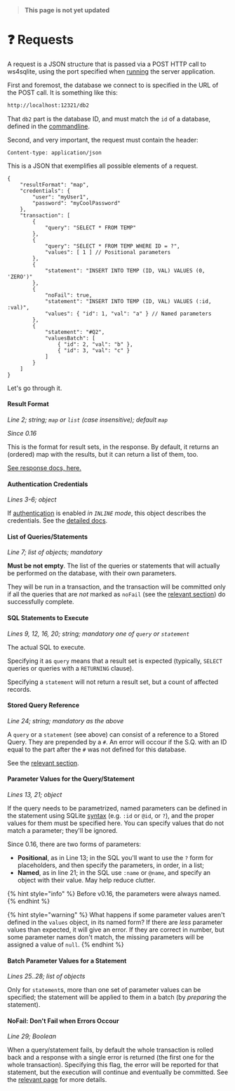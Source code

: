 > **This page is not yet updated**

# ❓ Requests

A request is a JSON structure that is passed via a POST HTTP call to ws4sqlite, using the port specified when [running](running.md#port) the server application.

First and foremost, the database we connect to is specified in the URL of the POST call. It is something like this:

```bash
http://localhost:12321/db2
```

That `db2` part is the database ID, and must match the `id` of a database, defined in the [commandline](running.md#databases-and-config-companion-files).

Second, and very important, the request must contain the header:

```http
Content-type: application/json
```

This is a JSON that exemplifies all possible elements of a request.

```json5
{
    "resultFormat": "map",
    "credentials": {
        "user": "myUser1",
        "password": "myCoolPassword"
    },
    "transaction": [
        {
            "query": "SELECT * FROM TEMP"
        },
        {
            "query": "SELECT * FROM TEMP WHERE ID = ?",
            "values": [ 1 ] // Positional parameters
        },
        {
            "statement": "INSERT INTO TEMP (ID, VAL) VALUES (0, 'ZERO')"
        },
        {
            "noFail": true,
            "statement": "INSERT INTO TEMP (ID, VAL) VALUES (:id, :val)",
            "values": { "id": 1, "val": "a" } // Named parameters
        },
        {
            "statement": "#Q2",
            "valuesBatch": [
                { "id": 2, "val": "b" },
                { "id": 3, "val": "c" }
            ]
        }
    ]
}
```

Let's go through it.

#### Result Format

_Line 2; string; `map` or `list` (case insensitive); default `map`_

_Since 0.16_

This is the format for result sets, in the response. By default, it returns an (ordered) map with the results, but it can return a list of them, too.

[See response docs, here.](responses.md#list-format-for-resultsets)

#### Authentication Credentials

_Lines 3-6; object_

If [authentication](authentication.md) is enabled _in `INLINE` mode_, this object describes the credentials. See the [detailed docs](authentication.md#credentials-in-the-request-inline-mode).

#### List of Queries/Statements

_Line 7; list of objects; mandatory_

**Must be not empty**. The list of the queries or statements that will actually be performed on the database, with their own parameters.

They will be run in a transaction, and the transaction will be committed only if all the queries that are _not_ marked as `noFail` (see the [relevant section](errors.md)) do successfully complete.

#### SQL Statements to Execute

_Lines 9, 12, 16, 20; string; mandatory one of `query` or `statement`_

The actual SQL to execute.

Specifying it as `query` means that a result set is expected (typically, `SELECT` queries or queries with a `RETURNING` clause).

Specifying a `statement` will not return a result set, but a count of affected records.

#### Stored Query Reference

_Line 24; string; mandatory as the above_

A `query` or a `statement` (see above) can consist of a reference to a Stored Query. They are prepended by a `#`. An error will occour if the S.Q. with an ID equal to the part after the `#` was not defined for this database.

See the [relevant section](stored-statements.md).

#### Parameter Values for the Query/Statement

_Lines 13, 21; object_

If the query needs to be parametrized, named parameters can be defined in the statement using SQLite [syntax](https://www.sqlite.org/c3ref/bind\_blob.html) (e.g. `:id` or `@id`, or `?`), and the proper values for them must be specified here. You can specify values that do not match a parameter; they'll be ignored.

Since 0.16, there are two forms of parameters:

* **Positional**, as in Line 13; in the SQL you'll want to use the `?` form for placeholders, and then specify the parameters, in order, in a list;
* **Named**, as in line 21; in the SQL use `:name` or `@name`, and specify an object with their value. May help reduce clutter.

{% hint style="info" %}
Before v0.16, the parameters were always named.
{% endhint %}

{% hint style="warning" %}
What happens if some parameter values aren't defined in the `values` object, in its named form? If there are _less_ parameter values than expected, it will give an error. If they are correct in number, but some parameter names don't match, the missing parameters will be assigned a value of `null`.
{% endhint %}

#### Batch Parameter Values for a Statement

_Lines 25..28; list of objects_

Only for `statement`s, more than one set of parameter values can be specified; the statement will be applied to them in a batch (by _preparing_ the statement).

#### NoFail: Don't Fail when Errors Occour

_Line 29; Boolean_

When a query/statement fails, by default the whole transaction is rolled back and a response with a single error is returned (the first one for the whole transaction). Specifying this flag, the error will be reported for that statement, but the execution will continue and eventually be committed. See the [relevant page](errors.md) for more details.

